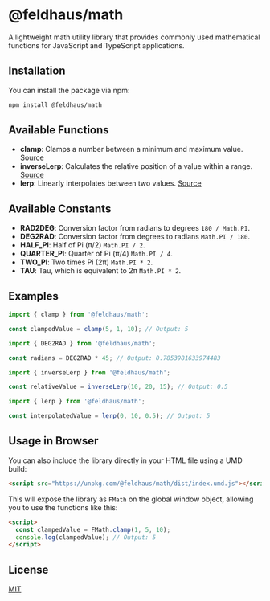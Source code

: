 # @feldhaus/math

A lightweight math utility library that provides commonly used mathematical functions for JavaScript and TypeScript applications.

## Installation

You can install the package via npm:

```bash
npm install @feldhaus/math
```

## Available Functions

- **clamp**: Clamps a number between a minimum and maximum value. [Source](https://github.com/feldhaus/vector/blob/main/src/clamp.ts)
- **inverseLerp**: Calculates the relative position of a value within a range. [Source](https://github.com/feldhaus/vector/blob/main/src/inverseLerp.ts)
- **lerp**: Linearly interpolates between two values. [Source](https://github.com/feldhaus/vector/blob/main/src/lerp.ts)

## Available Constants

- **RAD2DEG**: Conversion factor from radians to degrees `180 / Math.PI`.
- **DEG2RAD**: Conversion factor from degrees to radians `Math.PI / 180`.
- **HALF_PI**: Half of Pi (π/2) `Math.PI / 2`.
- **QUARTER_PI**: Quarter of Pi (π/4) `Math.PI / 4`.
- **TWO_PI**: Two times Pi (2π) `Math.PI * 2`.
- **TAU**: Tau, which is equivalent to 2π `Math.PI * 2`.

## Examples

```typescript
import { clamp } from '@feldhaus/math';

const clampedValue = clamp(5, 1, 10); // Output: 5
```

```typescript
import { DEG2RAD } from '@feldhaus/math';

const radians = DEG2RAD * 45; // Output: 0.7853981633974483
```

```typescript
import { inverseLerp } from '@feldhaus/math';

const relativeValue = inverseLerp(10, 20, 15); // Output: 0.5
```

```typescript
import { lerp } from '@feldhaus/math';

const interpolatedValue = lerp(0, 10, 0.5); // Output: 5
```

## Usage in Browser

You can also include the library directly in your HTML file using a UMD build:

```html
<script src="https://unpkg.com/@feldhaus/math/dist/index.umd.js"></script>
```

This will expose the library as `FMath` on the global window object, allowing you to use the functions like this:

```html
<script>
  const clampedValue = FMath.clamp(1, 5, 10);
  console.log(clampedValue); // Output: 5
</script>
```

## License

[MIT](LICENSE)
